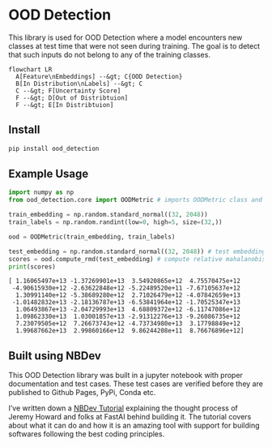 OOD Detection
================

<!-- WARNING: THIS FILE WAS AUTOGENERATED! DO NOT EDIT! -->

This library is used for OOD Detection where a model encounters new
classes at test time that were not seen during training. The goal is to
detect that such inputs do not belong to any of the training classes.

``` mermaid
flowchart LR
  A[Feature\nEmbeddings] --&gt; C{OOD Detection}
  B[In Distribution\nLabels] --&gt; C
  C --&gt; F[Uncertainty Score]
  F --&gt; D[Out of Distribtuion]
  F --&gt; E[In Distribtuion]
```

## Install

``` sh
pip install ood_detection
```

## Example Usage

``` python
import numpy as np
from ood_detection.core import OODMetric # imports OODMetric class and other utility functions
```

``` python
train_embedding = np.random.standard_normal((32, 2048))
train_labels = np.random.randint(low=0, high=5, size=(32,))
```

``` python
ood = OODMetric(train_embedding, train_labels)
```

``` python
test_embedding = np.random.standard_normal((32, 2048)) # test embedding from same distribution
scores = ood.compute_rmd(test_embedding) # compute relative mahalanobis distance
print(scores)
```

    [ 1.16065497e+13 -1.37269901e+13  3.54920865e+12  4.75570475e+12
     -4.90615930e+12 -2.63622848e+12 -5.22489520e+11 -7.67105637e+12
      1.30991140e+12 -5.38689280e+12  2.71026479e+12 -4.07842659e+13
     -1.01482832e+13 -2.18136787e+13 -6.53841964e+12 -1.70525347e+13
      1.06493867e+13 -2.04729993e+13  4.68809372e+12 -6.11747086e+12
      1.09862330e+13  1.03001857e+13 -2.91312276e+13 -9.26086735e+12
      7.23079505e+12  7.26673743e+12 -4.73734980e+13  3.17798849e+12
      1.99687662e+13  2.99860166e+12  9.86244208e+11  8.76676896e+12]

## Built using NBDev

This OOD Detection library was built in a jupyter notebook with proper
documentation and test cases. These test cases are verified before they
are published to Github Pages, PyPi, Conda etc.

I’ve written down a [NBDev Tutorial](/tutorial.html) explaining the
thought process of Jeremy Howard and folks at FastAI behind building it.
The tutorial covers about what it can do and how it is an amazing tool
with support for building softwares following the best coding
principles.
